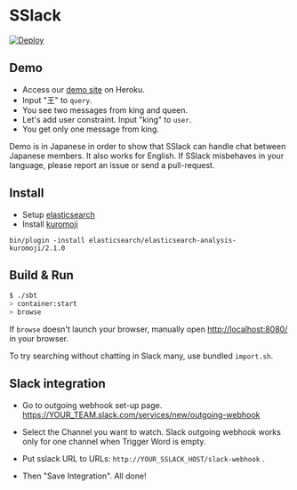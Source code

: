 # SSlack #

[![Deploy](https://www.herokucdn.com/deploy/button.png)](https://heroku.com/deploy)

## Demo ##

- Access our [demo site](http://sslack.herokuapp.com/) on Heroku.
- Input "王" to `query`.
- You see two messages from king and queen.
- Let's add user constraint. Input "king" to `user`.
- You get only one message from king.

Demo is in Japanese in order to show that SSlack can handle chat between Japanese members.
It also works for English.
If SSlack misbehaves in your language, please report an issue or send a pull-request.

## Install ##

- Setup [elasticsearch](http://www.elasticsearch.org/)
- Install [kuromoji](https://github.com/elasticsearch/elasticsearch-analysis-kuromoji)

```
bin/plugin -install elasticsearch/elasticsearch-analysis-kuromoji/2.1.0
```

## Build & Run ##

```sh
$ ./sbt
> container:start
> browse
```

If `browse` doesn't launch your browser, manually open [http://localhost:8080/](http://localhost:8080/) in your browser.

To try searching without chatting in Slack many, use bundled `import.sh`.

## Slack integration ##

- Go to outgoing webhook set-up page. https://YOUR_TEAM.slack.com/services/new/outgoing-webhook

- Select the Channel you want to watch. Slack outgoing webhook works only for one channel when Trigger Word is empty.

- Put sslack URL to URLs: `http://YOUR_SSLACK_HOST/slack-webhook` .

- Then "Save Integration". All done!
